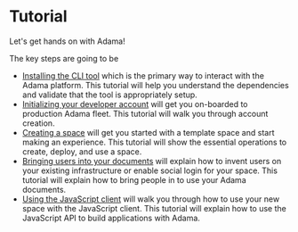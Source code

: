 # Tutorial

Let's get hands on with Adama!

The key steps are going to be
* [Installing the CLI tool](./00-install.md) which is the primary way to interact with the Adama platform. This tutorial will help you understand the dependencies and validate that the tool is appropriately setup.
* [Initializing your developer account](./01-init.md) will get you on-boarded to production Adama fleet. This tutorial will walk you through account creation.
* [Creating a space](./02-creating-a-space.md) will get you started with a template space and start making an experience. This tutorial will show the essential operations to create, deploy, and use a space.
* [Bringing users into your documents](./04-authorities.md) will explain how to invent users on your existing infrastructure or enable social login for your space. This tutorial will explain how to bring people in to use your Adama documents.
* [Using the JavaScript client](./05-js-client.md) will walk you through how to use your new space with the JavaScript client. This tutorial will explain how to use the JavaScript API to build applications with Adama.
